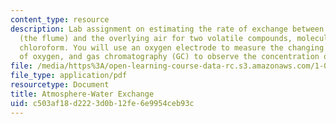 ```yaml
---
content_type: resource
description: Lab assignment on estimating the rate of exchange between a water body
  (the flume) and the overlying air for two volatile compounds, molecular oxygen and
  chloroform. You will use an oxygen electrode to measure the changing concentration
  of oxygen, and gas chromatography (GC) to observe the concentration of chloroform.
file: /media/https%3A/open-learning-course-data-rc.s3.amazonaws.com/1-061-transport-processes-in-the-environment-fall-2008/c503af18d2223d0b12fe6e9954ceb93c_lab10gasexchange.pdf
file_type: application/pdf
resourcetype: Document
title: Atmosphere-Water Exchange
uid: c503af18-d222-3d0b-12fe-6e9954ceb93c
---
```

